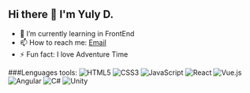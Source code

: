 ## Hi there 👋 I'm Yuly D.

<!--
**yuleiditho/yuleiditho** is a ✨ _special_ ✨ repository because its `README.md` (this file) appears on your GitHub profile.

Here are some ideas to get you started:
-->

- 🌱 I’m currently learning in FrontEnd
- 📫 How to reach me: [Email](mailto:yuleiditho@gmail.com)
- ⚡ Fun fact: I love Adventure Time

###Lenguages tools:
![HTML5](https://img.shields.io/badge/-HTML5-333333?style=flat&logo=html5)
![CSS3](https://img.shields.io/badge/-CSS3-333333?style=flat&logo=css3)
![JavaScript](https://img.shields.io/badge/-JavaScript-333333?style=flat&logo=javascript)
![React](https://img.shields.io/badge/-React-333333?style=flat&logo=react)
![Vue.js](https://img.shields.io/badge/-Vue.js-333333?style=flat&logo=vue.js)
![Angular](https://img.shields.io/badge/-Angular-333333?style=flat&logo=angular)
![C#](https://img.shields.io/badge/-C%23-333333?style=flat&logo=c-sharp)
![Unity](https://img.shields.io/badge/-Unity-333333?style=flat&logo=unity)




